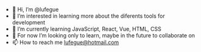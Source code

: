 - 👋 Hi, I’m @lufegue
- 👀 I’m interested in learning more about the diferents tools for development 
- 🌱 I’m currently learning JavaScript, React, Vue, HTML, CSS
- 💞️ For now I’m looking only to learn, maybe in the future to collaborate on
- 📫 How to reach me lufegue@hotmail.com

<!---
lufegue/lufegue is a ✨ special ✨ repository because its `README.md` (this file) appears on your GitHub profile.
You can click the Preview link to take a look at your changes.
--->
